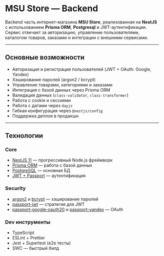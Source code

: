 # MSU Store — Backend

Backend часть интернет-магазина **MSU Store**, реализованная на **NestJS** с использованием **Prisma ORM**, **Postgresql** и JWT-аутентификации.  
Сервис отвечает за авторизацию, управление пользователями, каталогом товаров, заказами и интеграции с внешними сервисами.  

---

## Основные возможности
- Авторизация и регистрация пользователей (JWT + OAuth: Google, Yandex)  
- Хэширование паролей (argon2 / bcrypt)  
- Управление товарами, категориями и заказами  
- Интеграция с базой данных через Prisma ORM  
- Валидация данных (`class-validator`, `class-transformer`)  
- Работа с cookie и сессиями  
- Работа с датами через `dayjs`  
- Гибкая конфигурация через `@nestjs/config`  
- Поддержка деплоя в продакшн  

---

## Технологии

### Core
- [NestJS 11](https://nestjs.com/) — прогрессивный Node.js фреймворк  
- [Prisma ORM](https://www.prisma.io/) — работа с базой данных  
- [PostgreSQL](https://www.postgresql.org) — основная БД
- [JWT + Passport](http://www.passportjs.org/) — аутентификация  

### Security
- [argon2](https://github.com/ranisalt/node-argon2) и [bcrypt](https://www.npmjs.com/package/bcrypt) — хэширование паролей  
- [passport-jwt](http://www.passportjs.org/packages/passport-jwt/) — стратегия для JWT  
- [passport-google-oauth20](http://www.passportjs.org/packages/passport-google-oauth20/) и [passport-yandex](https://www.npmjs.com/package/passport-yandex) — OAuth  

### Dev инструменты
- TypeScript  
- ESLint + Prettier  
- Jest + Supertest (e2e тесты)  
- SWC — быстрый билд  